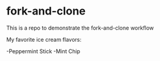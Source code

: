 # fork-and-clone

This is a repo to demonstrate the fork-and-clone workflow


My favorite ice cream flavors:

-Peppermint Stick
-Mint Chip

